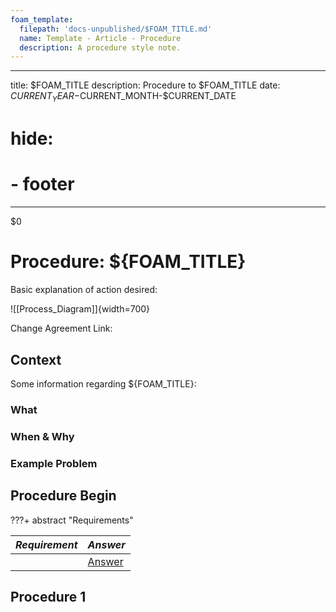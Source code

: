 ```yaml
---
foam_template:
  filepath: 'docs-unpublished/$FOAM_TITLE.md'
  name: Template - Article - Procedure
  description: A procedure style note.
---
```

---
title: $FOAM_TITLE
description: Procedure to $FOAM_TITLE
date: $CURRENT_YEAR-$CURRENT_MONTH-$CURRENT_DATE
# hide:
  # - footer
---
$0
<!--------------------------------------------------------------->

# Procedure: ${FOAM_TITLE}
Basic explanation of action desired:

![[Process_Diagram]]{width=700}

Change Agreement Link:

<!--------------------------------------------------------------->

## Context

Some information regarding ${FOAM_TITLE}:

### What

### When & Why

### Example Problem

<!-- ### OPTIONAL: What it isn't -->

<!--------------------------------------------------------------->

## Procedure Begin

???+ abstract "Requirements"

  | *Requirement*               | *Answer*                       |
  | --------------------------- | ------------------------------ |
  |                             | [Answer](#procedure-1)         |

<!-- ???+ info "Procedure Table"
  This issue has many possible procedures:

  | *Possible Answer*           | *Answer*                       |
  | --------------------------- | ------------------------------ |
  |                             | [Answer](#procedure-1)         | -->

<!--------------------------------------------------------------->

## Procedure 1

<!--------------------------------------------------------------->

<!-- ## Further Troubleshooting
Detailed instructions if issue still not resolved:

??? quote "Contacts"

    Rolodex of people & places for different purposes:

    | Who          | What                | Why                   |
    | ---          | ----                | ---                   |
    |              |                     |                       | -->

<!--------------------------------------------------------------->

<!-- ## Preventative Maintenance
Suggestions to solve issue going forward: -->

<!--------------------------------------------------------------->

<!-- ## Opinions & Extras

Opinions on subject.

???+ example "Related Topics"

    | Topic & Link                | Why                          |
    | --------------------------- | ---------------------------- |
    | [[PARENT]]                  | Logical Concept              | -->

<!--------------------------------------------------------------->

<!-- TO-DO List -->

<!--------------------------------------------------------------->

<!-- <style>
    .md-footer__link--prev {
        display: none
    }
    .md-footer__link--next {
        display: none
    }
</style> -->
